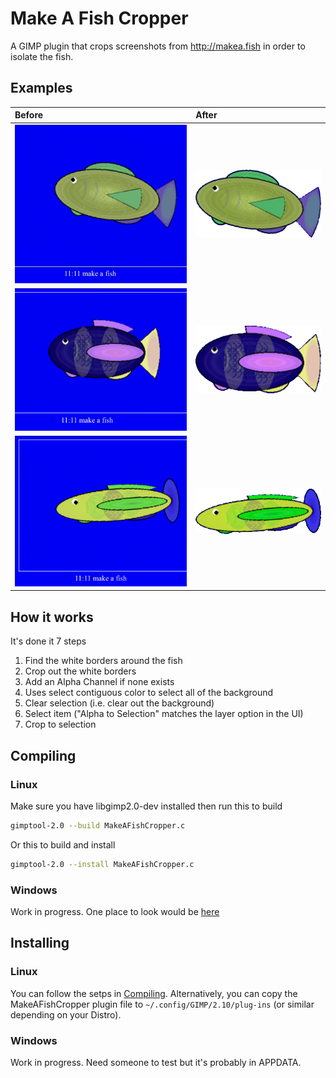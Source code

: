 # Make A Fish Cropper

A GIMP plugin that crops screenshots from http://makea.fish in order to isolate the fish.

## Examples

| Before                                        | After                                        |
| :---------------------------------------------| :------------------------------------------- |
| ![Before Fish 18](/README_Images/fish_18.jpg) | ![After Fish 18](/README_Images/fish_18.png) |
| ![Before Fish 53](/README_Images/fish_53.jpg) | ![After Fish 71](/README_Images/fish_53.png) |
| ![Before Fish 71](/README_Images/fish_71.jpg) | ![After Fish 71](/README_Images/fish_71.png) |

## How it works

It's done it 7 steps

1. Find the white borders around the fish
2. Crop out the white borders
3. Add an Alpha Channel if none exists
4. Uses select contiguous color to select all of the background
5. Clear selection (i.e. clear out the background)
6. Select item ("Alpha to Selection" matches the layer option in the UI)
7. Crop to selection

## Compiling

### Linux

Make sure you have libgimp2.0-dev installed then run this to build

```bash
gimptool-2.0 --build MakeAFishCropper.c
```

Or this to build and install

```bash
gimptool-2.0 --install MakeAFishCropper.c
```

### Windows

Work in progress. One place to look would be [here](https://www.lprp.fr/2021/06/compiling-gimp-plugins-for-windows-has-never-been-so-easy-with-msys2/)

## Installing

### Linux

You can follow the setps in [Compiling](#Compiling). Alternatively, you can copy the MakeAFishCropper plugin file to `~/.config/GIMP/2.10/plug-ins` (or similar depending on your Distro).

### Windows

Work in progress. Need someone to test but it's probably in APPDATA.
